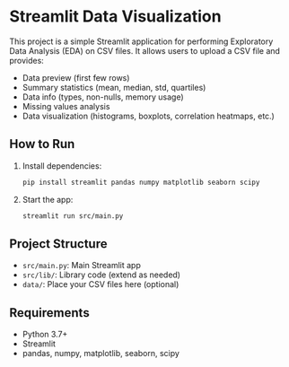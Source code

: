 # Streamlit Data Visualization

This project is a simple Streamlit application for performing Exploratory Data Analysis (EDA) on CSV files. It allows users to upload a CSV file and provides:

- Data preview (first few rows)
- Summary statistics (mean, median, std, quartiles)
- Data info (types, non-nulls, memory usage)
- Missing values analysis
- Data visualization (histograms, boxplots, correlation heatmaps, etc.)

## How to Run

1. Install dependencies:
   ```bash
   pip install streamlit pandas numpy matplotlib seaborn scipy
   ```
2. Start the app:
   ```bash
   streamlit run src/main.py
   ```

## Project Structure

- `src/main.py`: Main Streamlit app
- `src/lib/`: Library code (extend as needed)
- `data/`: Place your CSV files here (optional)

## Requirements
- Python 3.7+
- Streamlit
- pandas, numpy, matplotlib, seaborn, scipy
